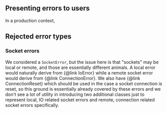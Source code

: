 ## Presenting errors to users

In a production context, 

## Rejected error types

### Socket errors

We considered a `SocketError`, but the issue here is that "sockets" may be local or remote, and those are essentially different animals. A local error would naturally derive from {@link IoError} while a remote socket error would derive from {@link ConnectionError}. We also have {@link ConnectionReset} which should be used in the case a socket connection is reset, so this ground is essentially already covered by these errors and we don't see a lot of utility in introducing two additional classes just to represent local, IO related socket errors and remote, connection related socket errors specifically.